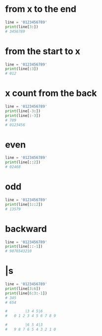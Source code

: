 # from x to the end
```python
line = '0123456789'
print(line[3:])
# 3456789
```

# from the start to x
```python
line = '0123456789'
print(line[:3])
# 012
```

# x count from the back
```python
line = '0123456789'
print(line[-3:])
print(line[:-3])
# 789
# 0123456
```

# even
```python
line = '0123456789'
print(line[::2])
# 02468
```

# odd
```python
line = '0123456789'
print(line[1::2])
# 13579
```

# backward
```python
line = '0123456789'
print(line[::-1])
# 9876543210
```

# |s
```python
line = '0123456789'
print(line[3:6])
print(line[6:3:-1])
# 345
# 654

#        |3 4 5|6
#   0 1 2 3 4 5 6 7 8 9

#        |6 5 4|3
#   9 8 7 6 5 4 3 2 1 0
```
